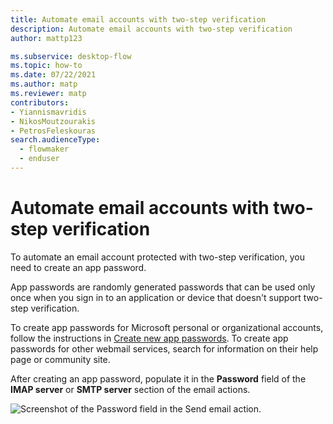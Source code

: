 ```yaml
---
title: Automate email accounts with two-step verification
description: Automate email accounts with two-step verification
author: mattp123

ms.subservice: desktop-flow
ms.topic: how-to
ms.date: 07/22/2021
ms.author: matp
ms.reviewer: matp
contributors:
- Yiannismavridis
- NikosMoutzourakis
- PetrosFeleskouras
search.audienceType: 
  - flowmaker
  - enduser
---
```


# Automate email accounts with two-step verification

To automate an email account protected with two-step verification, you need to create an app password.

App passwords are randomly generated passwords that can be used only once when you sign in to an application or device that doesn't support two-step verification.

To create app passwords for Microsoft personal or organizational accounts, follow the instructions in [Create new app passwords](/azure/active-directory/user-help/multi-factor-authentication-end-user-app-passwords#create-new-app-passwords). To create app passwords for other webmail services, search for information on their help page or community site. 

After creating an app password, populate it in the **Password** field of the **IMAP server** or **SMTP server** section of the email actions.

![Screenshot of the Password field in the Send email action.](media/automate-emails-accounts-two-step-verification/send-email-action.png)
